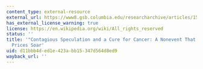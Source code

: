 ```yaml
---
content_type: external-resource
external_url: https://www8.gsb.columbia.edu/researcharchive/articles/1555
has_external_license_warning: true
license: https://en.wikipedia.org/wiki/All_rights_reserved
status: ''
title: '"Contagious Speculation and a Cure for Cancer: A Nonevent That Made Stock
  Prices Soar'
uid: d11bbb4d-ed1e-423a-bb15-347d564d8ed9
wayback_url: ''
---
```

